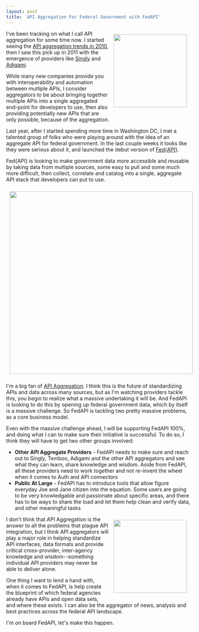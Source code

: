 ```yaml
---
layout: post
title: 'API Aggregation For Federal Government with FedAPI'
---
```

<p><a href="http://fedapi.com/" target="_blank"><img style="padding: 10px;" src="http://kinlane-productions.s3.amazonaws.com/api-evangelist-site/serviceproviders/Fed-API-Logo-2.png" alt="" width="200" align="right" /></a></p>
<p>I've been tracking on what I call API aggregation for some time now.  I started seeing the <a href="/2010/11/19/universal-apis/" target="_blank">API aggregation trends in 2010</a>, then I saw this pick up in 2011 with the emergence of providers like <a href="http://aggregation.apievangelist.com/companies-detail.html?id=34" target="_blank">Singly</a> and <a href="http://aggregation.apievangelist.com/companies-detail.html?id=35" target="_blank">Adigami</a>.</p>
<p>While many new companies provide you with interoperability and automation between multiple APIs, I consider aggregators to be about bringing together multiple APIs into a single aggregated end-point for developers to use, then also providing potentially new APIs that are only possible, because of the aggregation.</p>
<p>Last year, after I started spending more time in Washington DC, I met a talented group of folks who were playing around with the idea of an aggregate API for federal government.  In the last couple weeks it looks like they were serious about it, and launched the debut version of <a href="http://fedapi.com/">Fed{API}</a>.</p>
<p>Fed{API} is looking to make government data more accessible and reusable by taking data from multiple sources, some easy to pull and some much more difficult, then collect, correlate and catalog into a single, aggregate API stack that developers can put to use.</p>
<p><a href="http://fedapi.com/" target="_blank"><img style="padding: 10px; display: block; margin-left: auto; margin-right: auto;" src="https://s3.amazonaws.com/kinlane-productions/api-evangelist/fedapi/fedapi-1.png" alt="" width="500" /></a></p>
<p>I'm a big fan of <a href="http://aggregation.apievangelist.com/">API Aggregation</a>.  I think this is the future of standardizing APIs and data across many sources, but as I'm watching providers tackle this, you begin to realize what a massive undertaking it will be.  And FedAPI is looking to do this by opening up federal government data, which by itself is a massive challenge.  So FedAPI is tackling two pretty massive problems, as a core business model.</p>
<p>Even with the massive challenge ahead, I will be supporting FedAPI 100%, and doing what I can to make sure their initiative is successful. To do so, I think they will have to get two other groups involved:</p>
<ul class="mainlist">
<li><strong>Other API Aggregate Providers</strong> - FedAPI needs to make sure and reach out to Singly, Temboo, Adigami and the other API aggregators and see what they can learn, share knowledge and wisdom.  Aside from FedAPI, all these providers need to work together and not re-invent the wheel when it comes to Auth and API connectors</li>
<li><strong>Public At Large</strong> - FedAPI has to introduce tools that allow figure everyday Joe and Jane citizen into the equation.  Some users are going to be very knowledgable and passionate about specific areas, and there has to be ways to share the load and let them help clean and verify data, and other meaningful tasks</li>
</ul>
<p><a href="http://fedapi.com/" target="_blank"><img style="padding: 10px;" src="https://s3.amazonaws.com/kinlane-productions/api-evangelist/fedapi/fedapi-capital.png" alt="" width="200" align="right" /></a></p>
<p>I don't think that API Aggregation is the answer to all the problems that plague API integration, but I think API aggregators will play a major role in helping standardize API interfaces, data formats and provide critical cross-provider, inter-agency knowledge and wisdom--something individual API providers may never be able to deliver alone.</p>
<p>One thing I want to lend a hand with, when it comes to FedAPI, is help create the blueprint of which federal agencies already have APIs and open data sets, and where these exists.  I can also be the aggregator of news, analysis and best practices across the federal API landscape.</p>
<p>I'm on board FedAPI, let's make this happen.</p>